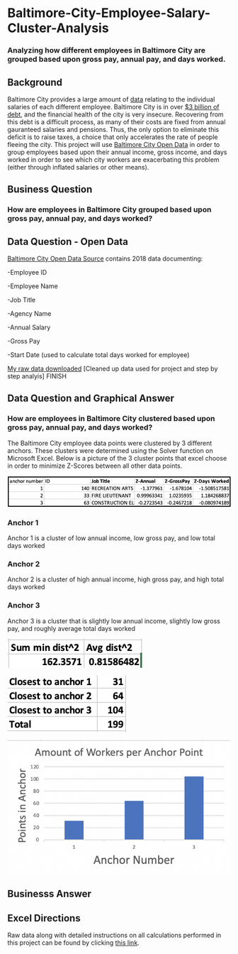 # Baltimore-City-Employee-Salary-Cluster-Analysis
### Analyzing how different employees in Baltimore City are grouped based upon gross pay, annual pay, and days worked.

## Background
Baltimore City provides a large amount of [data](https://data.baltimorecity.gov/City-Government/Baltimore-City-Employees-Salaries/w28m-utix) relating to the individual salaries of each different employee. Baltimore City is in over [$3 billion of debt](https://www.mdpolicy.org/policyblog/detail/baltimores-economy-principles-for-recovery#:~:text=Baltimore%20was%2C%20of%20course%2C%20already,in%20terms%20of%20financial%20health.), and the financial health of the city is very insecure.  Recovering from this debt is a difficult process, as many of their costs are fixed from annual gauranteed salaries and pensions.  Thus, the only option to eliminate this deficit is to raise taxes, a choice that only accelerates the rate of people fleeing the city. This project will use [Baltimore City Open Data](https://data.baltimorecity.gov/City-Government/Baltimore-City-Employees-Salaries/w28m-utix) in order to group employees based upon their annual income, gross income, and days worked in order to see which city workers are exacerbating this problem (either through inflated salaries or other means).

## Business Question
### How are employees in Baltimore City grouped based upon gross pay, annual pay, and days worked?

## Data Question - Open Data
[Baltimore City Open Data Source](https://data.baltimorecity.gov/City-Government/Baltimore-City-Employees-Salaries/w28m-utix) contains 2018 data documenting:

-Employee ID

-Employee Name

-Job Title

-Agency Name

-Annual Salary

-Gross Pay

-Start Date (used to calculate total days worked for employee)

[My raw data downloaded](https://github.com/AdamShmanske/Baltimore-City-Employee-Salary-Cluster-Analysis/blob/main/Raw%20Data:Excel%20Directions%20MiniProject%233%20-%20Adam%20Shmanske.xls)
[Cleaned up data used for project and step by step analyis] FINISH


## Data Question and Graphical Answer
### How are employees in Baltimore City clustered based upon gross pay, annual pay, and days worked?

The Baltimore City employee data points were clustered by 3 different anchors.  These clusters were determined using the Solver function on Microsoft Excel.  Below is a picture of the 3 cluster points that excel choose in order to minimize Z-Scores between all other data points.

![alt text](https://github.com/AdamShmanske/Baltimore-City-Employee-Salary-Cluster-Analysis/blob/main/Screen%20Shot%202020-10-20%20at%201.50.14%20PM.png)

### Anchor 1
Anchor 1 is a cluster of low annual income, low gross pay, and low total days worked
### Anchor 2
Anchor 2 is a cluster of high annual income, high gross pay, and high total days worked
### Anchor 3
Anchor 3 is a cluster that is slightly low annual income, slightly low gross pay, and roughly average total days worked



![alt text](https://github.com/AdamShmanske/Baltimore-City-Employee-Salary-Cluster-Analysis/blob/main/Screen%20Shot%202020-10-20%20at%202.13.42%20PM.png)


![alt text](https://github.com/AdamShmanske/Baltimore-City-Employee-Salary-Cluster-Analysis/blob/main/Screen%20Shot%202020-10-20%20at%201.50.57%20PM.png)


![alt text](https://github.com/AdamShmanske/Baltimore-City-Employee-Salary-Cluster-Analysis/blob/main/Screen%20Shot%202020-10-20%20at%202.08.32%20PM.png)


## Businesss Answer





## Excel Directions
Raw data along with detailed instructions on all calculations performed in this project can be found by clicking [this link](https://github.com/AdamShmanske/Baltimore-City-Employee-Salary-Cluster-Analysis/blob/main/Raw%20Data:Excel%20Directions%20MiniProject%233%20-%20Adam%20Shmanske.xls).
